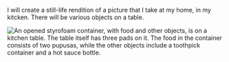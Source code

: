 I will create a still-life rendition of a picture that I take at my home, in my kitcken. There will be various objects on a table.

![An opened styrofoam container, with food and other objects, is on a kitchen table. The table itself has three pads on it. The food in the container consists of two pupusas, while the other objects include a toothpick container and a hot sauce bottle.](/assets/IMG_1367.jpg)